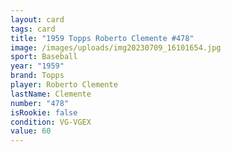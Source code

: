 ```yaml
---
layout: card
tags: card
title: "1959 Topps Roberto Clemente #478"
image: /images/uploads/img20230709_16101654.jpg
sport: Baseball
year: "1959"
brand: Topps
player: Roberto Clemente
lastName: Clemente
number: "478"
isRookie: false
condition: VG-VGEX
value: 60
---
```

